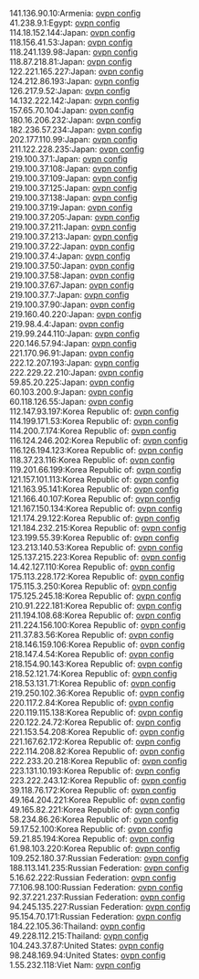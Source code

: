 141.136.90.10:Armenia: [ovpn config](vpn/141_136_90_10.ovpn)  
41.238.9.1:Egypt: [ovpn config](vpn/41_238_9_1.ovpn)  
114.18.152.144:Japan: [ovpn config](vpn/114_18_152_144.ovpn)  
118.156.41.53:Japan: [ovpn config](vpn/118_156_41_53.ovpn)  
118.241.139.98:Japan: [ovpn config](vpn/118_241_139_98.ovpn)  
118.87.218.81:Japan: [ovpn config](vpn/118_87_218_81.ovpn)  
122.221.165.227:Japan: [ovpn config](vpn/122_221_165_227.ovpn)  
124.212.86.193:Japan: [ovpn config](vpn/124_212_86_193.ovpn)  
126.217.9.52:Japan: [ovpn config](vpn/126_217_9_52.ovpn)  
14.132.222.142:Japan: [ovpn config](vpn/14_132_222_142.ovpn)  
157.65.70.104:Japan: [ovpn config](vpn/157_65_70_104.ovpn)  
180.16.206.232:Japan: [ovpn config](vpn/180_16_206_232.ovpn)  
182.236.57.234:Japan: [ovpn config](vpn/182_236_57_234.ovpn)  
202.177.110.99:Japan: [ovpn config](vpn/202_177_110_99.ovpn)  
211.122.228.235:Japan: [ovpn config](vpn/211_122_228_235.ovpn)  
219.100.37.1:Japan: [ovpn config](vpn/219_100_37_1.ovpn)  
219.100.37.108:Japan: [ovpn config](vpn/219_100_37_108.ovpn)  
219.100.37.109:Japan: [ovpn config](vpn/219_100_37_109.ovpn)  
219.100.37.125:Japan: [ovpn config](vpn/219_100_37_125.ovpn)  
219.100.37.138:Japan: [ovpn config](vpn/219_100_37_138.ovpn)  
219.100.37.19:Japan: [ovpn config](vpn/219_100_37_19.ovpn)  
219.100.37.205:Japan: [ovpn config](vpn/219_100_37_205.ovpn)  
219.100.37.211:Japan: [ovpn config](vpn/219_100_37_211.ovpn)  
219.100.37.213:Japan: [ovpn config](vpn/219_100_37_213.ovpn)  
219.100.37.22:Japan: [ovpn config](vpn/219_100_37_22.ovpn)  
219.100.37.4:Japan: [ovpn config](vpn/219_100_37_4.ovpn)  
219.100.37.50:Japan: [ovpn config](vpn/219_100_37_50.ovpn)  
219.100.37.58:Japan: [ovpn config](vpn/219_100_37_58.ovpn)  
219.100.37.67:Japan: [ovpn config](vpn/219_100_37_67.ovpn)  
219.100.37.7:Japan: [ovpn config](vpn/219_100_37_7.ovpn)  
219.100.37.90:Japan: [ovpn config](vpn/219_100_37_90.ovpn)  
219.160.40.220:Japan: [ovpn config](vpn/219_160_40_220.ovpn)  
219.98.4.4:Japan: [ovpn config](vpn/219_98_4_4.ovpn)  
219.99.244.110:Japan: [ovpn config](vpn/219_99_244_110.ovpn)  
220.146.57.94:Japan: [ovpn config](vpn/220_146_57_94.ovpn)  
221.170.96.91:Japan: [ovpn config](vpn/221_170_96_91.ovpn)  
222.12.207.193:Japan: [ovpn config](vpn/222_12_207_193.ovpn)  
222.229.22.210:Japan: [ovpn config](vpn/222_229_22_210.ovpn)  
59.85.20.225:Japan: [ovpn config](vpn/59_85_20_225.ovpn)  
60.103.200.9:Japan: [ovpn config](vpn/60_103_200_9.ovpn)  
60.118.126.55:Japan: [ovpn config](vpn/60_118_126_55.ovpn)  
112.147.93.197:Korea Republic of: [ovpn config](vpn/112_147_93_197.ovpn)  
114.199.171.53:Korea Republic of: [ovpn config](vpn/114_199_171_53.ovpn)  
114.200.7.174:Korea Republic of: [ovpn config](vpn/114_200_7_174.ovpn)  
116.124.246.202:Korea Republic of: [ovpn config](vpn/116_124_246_202.ovpn)  
116.126.194.123:Korea Republic of: [ovpn config](vpn/116_126_194_123.ovpn)  
118.37.23.116:Korea Republic of: [ovpn config](vpn/118_37_23_116.ovpn)  
119.201.66.199:Korea Republic of: [ovpn config](vpn/119_201_66_199.ovpn)  
121.157.101.113:Korea Republic of: [ovpn config](vpn/121_157_101_113.ovpn)  
121.163.95.141:Korea Republic of: [ovpn config](vpn/121_163_95_141.ovpn)  
121.166.40.107:Korea Republic of: [ovpn config](vpn/121_166_40_107.ovpn)  
121.167.150.134:Korea Republic of: [ovpn config](vpn/121_167_150_134.ovpn)  
121.174.29.122:Korea Republic of: [ovpn config](vpn/121_174_29_122.ovpn)  
121.184.232.215:Korea Republic of: [ovpn config](vpn/121_184_232_215.ovpn)  
123.199.55.39:Korea Republic of: [ovpn config](vpn/123_199_55_39.ovpn)  
123.213.140.53:Korea Republic of: [ovpn config](vpn/123_213_140_53.ovpn)  
125.137.215.223:Korea Republic of: [ovpn config](vpn/125_137_215_223.ovpn)  
14.42.127.110:Korea Republic of: [ovpn config](vpn/14_42_127_110.ovpn)  
175.113.228.172:Korea Republic of: [ovpn config](vpn/175_113_228_172.ovpn)  
175.115.3.250:Korea Republic of: [ovpn config](vpn/175_115_3_250.ovpn)  
175.125.245.18:Korea Republic of: [ovpn config](vpn/175_125_245_18.ovpn)  
210.91.222.181:Korea Republic of: [ovpn config](vpn/210_91_222_181.ovpn)  
211.194.108.68:Korea Republic of: [ovpn config](vpn/211_194_108_68.ovpn)  
211.224.156.100:Korea Republic of: [ovpn config](vpn/211_224_156_100.ovpn)  
211.37.83.56:Korea Republic of: [ovpn config](vpn/211_37_83_56.ovpn)  
218.146.159.106:Korea Republic of: [ovpn config](vpn/218_146_159_106.ovpn)  
218.147.4.54:Korea Republic of: [ovpn config](vpn/218_147_4_54.ovpn)  
218.154.90.143:Korea Republic of: [ovpn config](vpn/218_154_90_143.ovpn)  
218.52.121.74:Korea Republic of: [ovpn config](vpn/218_52_121_74.ovpn)  
218.53.131.71:Korea Republic of: [ovpn config](vpn/218_53_131_71.ovpn)  
219.250.102.36:Korea Republic of: [ovpn config](vpn/219_250_102_36.ovpn)  
220.117.2.84:Korea Republic of: [ovpn config](vpn/220_117_2_84.ovpn)  
220.119.115.138:Korea Republic of: [ovpn config](vpn/220_119_115_138.ovpn)  
220.122.24.72:Korea Republic of: [ovpn config](vpn/220_122_24_72.ovpn)  
221.153.54.208:Korea Republic of: [ovpn config](vpn/221_153_54_208.ovpn)  
221.167.62.172:Korea Republic of: [ovpn config](vpn/221_167_62_172.ovpn)  
222.114.208.82:Korea Republic of: [ovpn config](vpn/222_114_208_82.ovpn)  
222.233.20.218:Korea Republic of: [ovpn config](vpn/222_233_20_218.ovpn)  
223.131.10.193:Korea Republic of: [ovpn config](vpn/223_131_10_193.ovpn)  
223.222.243.12:Korea Republic of: [ovpn config](vpn/223_222_243_12.ovpn)  
39.118.76.172:Korea Republic of: [ovpn config](vpn/39_118_76_172.ovpn)  
49.164.204.221:Korea Republic of: [ovpn config](vpn/49_164_204_221.ovpn)  
49.165.82.221:Korea Republic of: [ovpn config](vpn/49_165_82_221.ovpn)  
58.234.86.26:Korea Republic of: [ovpn config](vpn/58_234_86_26.ovpn)  
59.17.52.100:Korea Republic of: [ovpn config](vpn/59_17_52_100.ovpn)  
59.21.85.194:Korea Republic of: [ovpn config](vpn/59_21_85_194.ovpn)  
61.98.103.220:Korea Republic of: [ovpn config](vpn/61_98_103_220.ovpn)  
109.252.180.37:Russian Federation: [ovpn config](vpn/109_252_180_37.ovpn)  
188.113.141.235:Russian Federation: [ovpn config](vpn/188_113_141_235.ovpn)  
5.16.62.222:Russian Federation: [ovpn config](vpn/5_16_62_222.ovpn)  
77.106.98.100:Russian Federation: [ovpn config](vpn/77_106_98_100.ovpn)  
92.37.221.237:Russian Federation: [ovpn config](vpn/92_37_221_237.ovpn)  
94.245.135.227:Russian Federation: [ovpn config](vpn/94_245_135_227.ovpn)  
95.154.70.171:Russian Federation: [ovpn config](vpn/95_154_70_171.ovpn)  
184.22.105.36:Thailand: [ovpn config](vpn/184_22_105_36.ovpn)  
49.228.112.215:Thailand: [ovpn config](vpn/49_228_112_215.ovpn)  
104.243.37.87:United States: [ovpn config](vpn/104_243_37_87.ovpn)  
98.248.169.94:United States: [ovpn config](vpn/98_248_169_94.ovpn)  
1.55.232.118:Viet Nam: [ovpn config](vpn/1_55_232_118.ovpn)  
